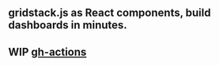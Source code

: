 ## gridstack.js as React components, build dashboards in minutes.
## WIP [gh-actions](https://shibisuriya.github.io/reactified-gridstack/)